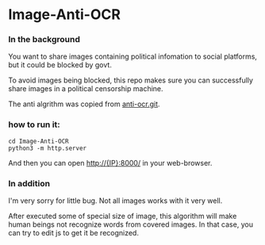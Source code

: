 # Image-Anti-OCR

### In the background

You want to share images containing political infomation  to social platforms, but it could be blocked by govt.

To avoid images being blocked, this repo makes sure you can successfully share images in a political censorship machine.

The anti algrithm was copied from [anti-ocr.git](https://github.com/yuzu233/anti-ocr.git).

### how to run it:

``` shell script
cd Image-Anti-OCR
python3 -m http.server
```

And then you can open [http://{IP}:8000/](http://localhost.8000) in your web-browser.



### In addition

I'm very sorry for little bug. Not all images works with it very well.

After executed some of special size of image, this algorithm will make human beings not recognize words from covered images. In that case, you can try to edit js to get it be recognized.
